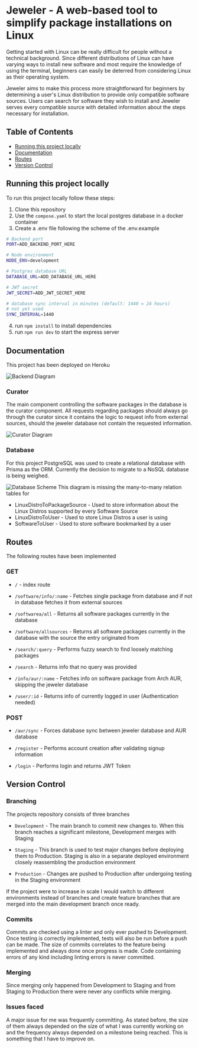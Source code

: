 # Jeweler - A web-based tool to simplify package installations on Linux

Getting started with Linux can be really difficult for people without a technical background. Since different distributions of Linux can have varying ways to install new software and most require the knowledge of using the terminal, beginners can easily be deterred from considering Linux as their operating system.

Jeweler aims to make this process more straightforward for beginners by determining a user's Linux distribution to provide only compatible software sources. Users can search for software they wish to install and Jeweler serves every compatible source with detailed information about the steps necessary for installation.

## Table of Contents

- [Running this project locally](#running-this-project-locally)
- [Documentation](#documentation)
- [Routes](#routes)
- [Version Control](#version-control)

## Running this project locally

To run this project locally follow these steps:

1. Clone this repository
2. Use the `compose.yaml` to start the local postgres database in a docker container
3. Create a .env file following the scheme of the .env.example

```sh
# Backend port
PORT=ADD_BACKEND_PORT_HERE

# Node environment
NODE_ENV=development

# Postgres database URL
DATABASE_URL=ADD_DATABASE_URL_HERE

# JWT secret
JWT_SECRET=ADD_JWT_SECRET_HERE

# database sync interval in minutes (default: 1440 = 24 hours)
# not yet used 
SYNC_INTERVAL=1440 
```

4. run `npm install` to install dependencies
5. run `npm run dev` to start the express server

## Documentation

This project has been deployed on Heroku

![Backend Diagram](./docs/backend_diagram.png)

### Curator

The main component controlling the software packages in the database is the curator component.
All requests regarding packages should always go through the curator since it contains the logic to request info from external sources, should the jeweler database not contain the requested information.

![Curator Diagram](./docs/curator_diagram.png)

### Database

For this project PostgreSQL was used to create a relational database with Prisma as the ORM. Currently the decision to migrate to a NoSQL database is being weighed.

![Database Scheme](./docs/database_scheme.png)
This diagram is missing the many-to-many relation tables for

- LinuxDistroToPackageSource  -  Used to store information about the Linux Distros supported by every Software Source
- LinuxDistroToUser  -  Used to store Linux Distros a user is using
- SoftwareToUser  -  Used to store software bookmarked by a user

## Routes

The following routes have been implemented

### GET

- `/` - index route
  
- `/software/info/:name` - Fetches single package from database and if not in database fetches it from external sources

- `/softwarea/all` - Returns all software packages currently in the database
  
- `/software/allsources` - Returns all software packages currently in the database with the source the entry originated from

- `/search/:query` - Performs fuzzy search to find loosely matching packages

- `/search` - Returns info that no query was provided

- `/info/aur/:name` - Fetches info on software package from Arch AUR, skipping the jeweler database

- `/user/:id` - Returns info of currently logged in user (Authentication needed) 

### POST

- `/aur/sync` - Forces database sync between jeweler database and AUR database

- `/register` - Performs account creation after validating signup information

- `/login` - Performs login and returns JWT Token

## Version Control

### Branching

The projects repository consists of three branches

- `Development` - The main branch to commit new changes to. When this branch reaches a significant milestone, Development merges with Staging

- `Staging` - This branch is used to test major changes before deploying them to Production. Staging is also in a separate deployed environment closely reassembling the production environment

- `Production` - Changes are pushed to Production after undergoing testing in the Staging environment

If the project were to increase in scale I would switch to different environments instead of branches and create feature branches that are merged into the main development branch once ready.

### Commits

Commits are checked using a linter and only ever pushed to Development. Once testing is correctly implemented, tests will also be run before a push can be made. The size of commits correlates to the feature being implemented and always done once progress is made.  Code containing errors of any kind including linting errors is never committed.

### Merging

Since merging only happened from Development to Staging and from Staging to Production there were never any conflicts while merging.

### Issues faced

A major issue for me was frequently committing. As stated before, the size of them always depended on the size of what I was currently working on and the frequency always depended on a milestone being reached. This is something that I have to improve on.
